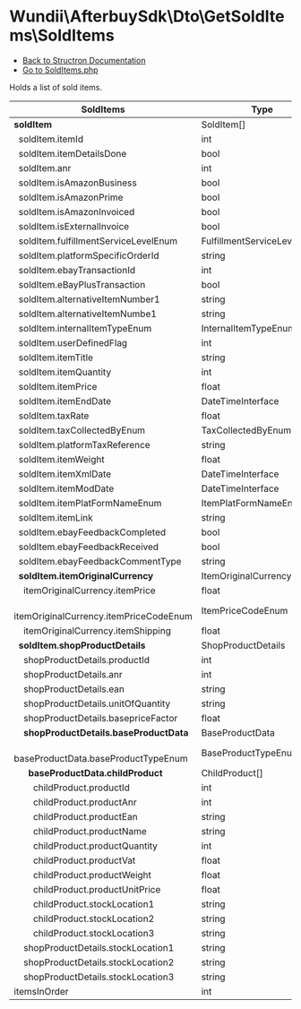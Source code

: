 # Wundii\AfterbuySdk\Dto\GetSoldItems\SoldItems
- [Back to Structron Documentation](./../_Structron.md)
- [Go to SoldItems.php](./../../src/Dto/GetSoldItems/SoldItems.php)

Holds a list of sold items.

| SoldItems                                                 | Type                        | Default                           | Description |
| --------------------------------------------------------- | --------------------------- | --------------------------------- | ----------- |
| **soldItem**                                              | SoldItem[]                  | []                                |             |
| &nbsp; soldItem.itemId                                    | int                         | required                          |             |
| &nbsp; soldItem.itemDetailsDone                           | bool                        | false                             |             |
| &nbsp; soldItem.anr                                       | int                         | null                              |             |
| &nbsp; soldItem.isAmazonBusiness                          | bool                        | false                             |             |
| &nbsp; soldItem.isAmazonPrime                             | bool                        | false                             |             |
| &nbsp; soldItem.isAmazonInvoiced                          | bool                        | false                             |             |
| &nbsp; soldItem.isExternalInvoice                         | bool                        | false                             |             |
| &nbsp; soldItem.fulfillmentServiceLevelEnum               | FulfillmentServiceLevelEnum | FulfillmentServiceLevelEnum::NONE |             |
| &nbsp; soldItem.platformSpecificOrderId                   | string                      | null                              |             |
| &nbsp; soldItem.ebayTransactionId                         | int                         | null                              |             |
| &nbsp; soldItem.eBayPlusTransaction                       | bool                        | false                             |             |
| &nbsp; soldItem.alternativeItemNumber1                    | string                      | null                              |             |
| &nbsp; soldItem.alternativeItemNumbe1                     | string                      | null                              |             |
| &nbsp; soldItem.internalItemTypeEnum                      | InternalItemTypeEnum        | null                              |             |
| &nbsp; soldItem.userDefinedFlag                           | int                         | null                              |             |
| &nbsp; soldItem.itemTitle                                 | string                      | null                              |             |
| &nbsp; soldItem.itemQuantity                              | int                         | null                              |             |
| &nbsp; soldItem.itemPrice                                 | float                       | null                              |             |
| &nbsp; soldItem.itemEndDate                               | DateTimeInterface           | null                              |             |
| &nbsp; soldItem.taxRate                                   | float                       | null                              |             |
| &nbsp; soldItem.taxCollectedByEnum                        | TaxCollectedByEnum          | null                              |             |
| &nbsp; soldItem.platformTaxReference                      | string                      | null                              |             |
| &nbsp; soldItem.itemWeight                                | float                       | null                              |             |
| &nbsp; soldItem.itemXmlDate                               | DateTimeInterface           | null                              |             |
| &nbsp; soldItem.itemModDate                               | DateTimeInterface           | null                              |             |
| &nbsp; soldItem.itemPlatFormNameEnum                      | ItemPlatFormNameEnum        | null                              |             |
| &nbsp; soldItem.itemLink                                  | string                      | null                              |             |
| &nbsp; soldItem.ebayFeedbackCompleted                     | bool                        | null                              |             |
| &nbsp; soldItem.ebayFeedbackReceived                      | bool                        | null                              |             |
| &nbsp; soldItem.ebayFeedbackCommentType                   | string                      | null                              |             |
| **&nbsp; soldItem.itemOriginalCurrency**                  | ItemOriginalCurrency        | null                              |             |
| &nbsp; &nbsp; itemOriginalCurrency.itemPrice              | float                       | null                              |             |
| &nbsp; &nbsp; itemOriginalCurrency.itemPriceCodeEnum      | ItemPriceCodeEnum           | null                              |             |
| &nbsp; &nbsp; itemOriginalCurrency.itemShipping           | float                       | null                              |             |
| **&nbsp; soldItem.shopProductDetails**                    | ShopProductDetails          | null                              |             |
| &nbsp; &nbsp; shopProductDetails.productId                | int                         | null                              |             |
| &nbsp; &nbsp; shopProductDetails.anr                      | int                         | null                              |             |
| &nbsp; &nbsp; shopProductDetails.ean                      | string                      | null                              |             |
| &nbsp; &nbsp; shopProductDetails.unitOfQuantity           | string                      | null                              |             |
| &nbsp; &nbsp; shopProductDetails.basepriceFactor          | float                       | null                              |             |
| **&nbsp; &nbsp; shopProductDetails.baseProductData**      | BaseProductData             | null                              |             |
| &nbsp; &nbsp; &nbsp; baseProductData.baseProductTypeEnum  | BaseProductTypeEnum         | required                          |             |
| **&nbsp; &nbsp; &nbsp; baseProductData.childProduct**     | ChildProduct[]              | []                                |             |
| &nbsp; &nbsp; &nbsp; &nbsp; childProduct.productId        | int                         | null                              |             |
| &nbsp; &nbsp; &nbsp; &nbsp; childProduct.productAnr       | int                         | null                              |             |
| &nbsp; &nbsp; &nbsp; &nbsp; childProduct.productEan       | string                      | null                              |             |
| &nbsp; &nbsp; &nbsp; &nbsp; childProduct.productName      | string                      | null                              |             |
| &nbsp; &nbsp; &nbsp; &nbsp; childProduct.productQuantity  | int                         | 0                                 |             |
| &nbsp; &nbsp; &nbsp; &nbsp; childProduct.productVat       | float                       | 0                                 |             |
| &nbsp; &nbsp; &nbsp; &nbsp; childProduct.productWeight    | float                       | 0                                 |             |
| &nbsp; &nbsp; &nbsp; &nbsp; childProduct.productUnitPrice | float                       | 0                                 |             |
| &nbsp; &nbsp; &nbsp; &nbsp; childProduct.stockLocation1   | string                      | null                              |             |
| &nbsp; &nbsp; &nbsp; &nbsp; childProduct.stockLocation2   | string                      | null                              |             |
| &nbsp; &nbsp; &nbsp; &nbsp; childProduct.stockLocation3   | string                      | null                              |             |
| &nbsp; &nbsp; shopProductDetails.stockLocation1           | string                      | null                              |             |
| &nbsp; &nbsp; shopProductDetails.stockLocation2           | string                      | null                              |             |
| &nbsp; &nbsp; shopProductDetails.stockLocation3           | string                      | null                              |             |
| itemsInOrder                                              | int                         | null                              |             |
